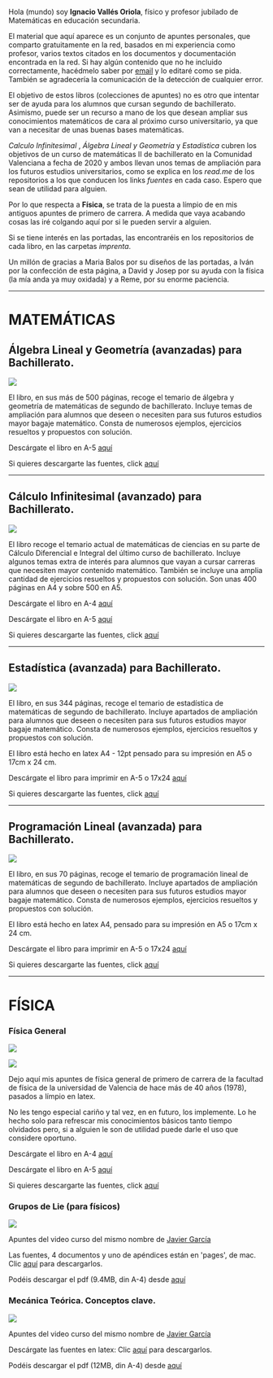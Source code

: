 

Hola (mundo) soy **Ignacio Vallés Oriola**, físico y profesor jubilado de Matemáticas en educación secundaria.

El material que aquí aparece es un conjunto de apuntes personales, que comparto gratuitamente en la red, basados en mi experiencia como profesor, varios textos citados en los documentos y documentación encontrada en la red. Si hay algún contenido que no he incluido correctamente, hacédmelo saber por [email](mailto:ignaciovallesoriola@gmail.com) y lo editaré como se pida.  También se agradecería la comunicación de la detección de cualquier error.

El objetivo de estos libros (colecciones de apuntes) no es otro que intentar ser de ayuda para los alumnos que cursan segundo de bachillerato. Asimismo, puede ser un recurso a mano de los que desean ampliar sus conocimientos matemáticos de cara al próximo curso universitario, ya que van a necesitar de unas buenas bases matemáticas.

*Calculo Infinitesimal*  , *Álgebra Lineal y Geometría*  y *Estadística* cubren los objetivos de un curso de matemáticas II de bachillerato en la Comunidad Valenciana a fecha de 2020 y ambos llevan unos temas de ampliación para los futuros estudios universitarios, como se explica en los *read.me* de los repositorios a los que conducen los links *fuentes* en cada caso. Espero que sean de utilidad para alguien.

Por lo que respecta a **Física**, se trata de la puesta a límpio de en mis antiguos apuntes de primero de carrera. A medida que vaya acabando cosas las iré colgando aquí por si le pueden servir a alguien.

Si se tiene interés en las portadas, las encontraréis en los repositorios de cada libro, en las carpetas *imprenta*.

Un millón de gracias a Maria Balos por su diseños de las portadas, a Iván por la confección de esta página, a David y Josep por su ayuda con la física (la mía anda ya muy oxidada) y a Reme, por su enorme paciencia.

___________

# MATEMÁTICAS

## Álgebra Lineal y Geometría (avanzadas) para Bachillerato.

![](https://github.com/igvaori/algebra-geometria/blob/master/IMPRENTA/muestra.jpg?raw=true)

El libro, en sus más de 500 páginas, recoge el temario de álgebra y geometría de matemáticas de segundo de bachillerato. Incluye temas de ampliación para alumnos que deseen o necesiten para sus futuros estudios mayor bagaje matemático. Consta de numerosos ejemplos, ejercicios resueltos y propuestos con solución.

Descárgate el libro en A-5 [aquí](https://github.com/igvaori/algebra-geometria/raw/master/ALGEBRA-LINEAL-Y-GEOMETRIA-A5.pdf?raw=true)

Si quieres descargarte las fuentes, click [aquí](https://github.com/igvaori/algebra-geometria)

__________


## Cálculo Infinitesimal (avanzado) para Bachillerato.

![](https://github.com/igvaori/calculo-infinitesimal/blob/master/IMPRENTA/muestra.jpg?raw=true)

El libro recoge el temario actual de matemáticas de ciencias en su parte de Cálculo Diferencial e Integral del último curso de bachillerato. Incluye algunos temas extra de interés para alumnos que vayan a cursar carreras que necesiten mayor contenido matemático. También se incluye una amplia cantidad de ejercicios resueltos y propuestos con solución. Son unas 400 páginas en A4 y sobre 500 en A5.

Descárgate el libro en A-4 [aquí](https://github.com/igvaori/calculo-infinitesimal/raw/master/CalculoInfinitesinalNacho.pdf?raw=true)

Descárgate el libro en A-5 [aquí](https://github.com/igvaori/calculo-infinitesimal/raw/master/CalculoInfinitesinalNacho-A5.pdf?raw=true)

Si quieres descargarte las fuentes, click [aquí](https://github.com/igvaori/calculo-infinitesimal)

____________

## Estadística (avanzada) para Bachillerato.

![](https://github.com/igvaori/Estadistica/blob/main/IMPRENTA/muestraF.jpg?raw=true)


El libro, en sus  344 páginas, recoge el temario de estadística de matemáticas de segundo de bachillerato. Incluye apartados de ampliación para alumnos que deseen o necesiten para sus futuros estudios mayor bagaje matemático. Consta de numerosos ejemplos, ejercicios resueltos y propuestos con solución.

El libro está hecho en latex A4 - 12pt pensado para su impresión en A5 o 17cm x 24 cm.

Descárgate el libro para imprimir en A-5 o 17x24 [aquí](https://github.com/igvaori/Estadistica/blob/main/PROBABILIDADyESTADISTICA-A4-comprimido.pdf)

Si quieres descargarte las fuentes, click [aquí](https://github.com/igvaori/Estadistica)

__________


## Programación Lineal (avanzada) para Bachillerato.

![](https://github.com/igvaori/Programacion-Lineal/blob/main/IMPRENTA/muestra.jpg?raw=true)


El libro, en sus  70 páginas, recoge el temario de programación lineal de matemáticas de segundo de bachillerato. Incluye apartados de ampliación para alumnos que deseen o necesiten para sus futuros estudios mayor bagaje matemático. Consta de numerosos ejemplos, ejercicios resueltos y propuestos con solución.

El libro está hecho en latex A4, pensado para su impresión en A5 o 17cm x 24 cm.

Descárgate el libro para imprimir en A-5 o 17x24 [aquí](https://github.com/igvaori/Programacion-Lineal/blob/main/PROGRAMACION-LINEAL-A5.pdf)

Si quieres descargarte las fuentes, click [aquí](https://github.com/igvaori/Programacion-Lineal)

__________


# FÍSICA

### Física General 


![](https://github.com/igvaori/Fisica-General/blob/master/IMPRENTA/portadafisicageneral.png?raw=true)


![](https://github.com/igvaori/Fisica-General/blob/Default/imagenes/IMPRENTA/portadafisicageneral.png?raw=true)


Dejo aquí mis apuntes de física general de primero de carrera de la facultad de física de la universidad de Valencia de hace más de 40 años (1978), pasados a límpio en latex.

No les tengo especial cariño y tal vez, en en futuro, los implemente. Lo he hecho solo para refrescar mis conocimientos básicos tanto tiempo olvidados pero, si a alguien le son de utilidad puede darle el uso que considere oportuno.

Descárgate el libro en A-4 [aquí](https://github.com/igvaori/Fisica-General/raw/Default/FISICA-GENERAL-A4_compressed.pdf?raw=true)
                                  
                               
Descárgate el libro en A-5 [aquí](https://github.com/igvaori/Fisica-General/raw/Default/FISICA-GENERAL-A5_compressed.pdf?raw=true)

Si quieres descargarte las fuentes, click [aquí](https://github.com/igvaori/Fisica-General)


### Grupos de Lie (para físicos)

![](https://github.com/igvaori/Grupos-de-Lie/blob/main/GuposDeLie.png?raw=true)

Apuntes del video curso del mismo nombre de [Javier García](https://www.youtube.com/c/JavierGarcia110)

Las fuentes, 4 documentos y uno de apéndices están en 'pages', de mac. Clic [aquí](https://github.com/igvaori/Grupos-de-Lie) para descargarlos.

Podéis descargar el pdf (9.4MB, din A-4) desde [aquí](https://github.com/igvaori/Grupos-de-Lie/blob/main/GRUPOS-DE-LIE.pdf?raw=true)


### Mecánica Teórica. Conceptos clave.

![](https://github.com/igvaori/MecanicaTeorica/blob/main/muestramecteor.jpg?raw=true)


Apuntes del video curso del mismo nombre de [Javier García](https://www.youtube.com/c/JavierGarcia110)

Descárgate las fuentes en latex:  Clic [aquí](https://github.com/igvaori/MecanicaTeorica) para descargarlos.

Podéis descargar el pdf (12MB, din A-4) desde [aquí](https://github.com/igvaori/MecanicaTeorica/blob/main/MecanicaTeorica_compressed.pdf?raw=true)





